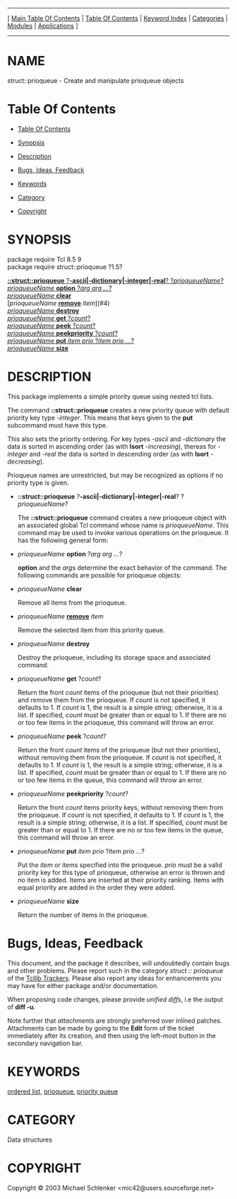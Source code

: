 
[//000000001]: # (struct::prioqueue \- Tcl Data Structures)
[//000000002]: # (Generated from file 'prioqueue\.man' by tcllib/doctools with format 'markdown')
[//000000003]: # (Copyright &copy; 2003 Michael Schlenker <mic42@users\.sourceforge\.net>)
[//000000004]: # (struct::prioqueue\(n\) 1\.5 tcllib "Tcl Data Structures")

<hr> [ <a href="../../../../toc.md">Main Table Of Contents</a> &#124; <a
href="../../../toc.md">Table Of Contents</a> &#124; <a
href="../../../../index.md">Keyword Index</a> &#124; <a
href="../../../../toc0.md">Categories</a> &#124; <a
href="../../../../toc1.md">Modules</a> &#124; <a
href="../../../../toc2.md">Applications</a> ] <hr>

# NAME

struct::prioqueue \- Create and manipulate prioqueue objects

# <a name='toc'></a>Table Of Contents

  - [Table Of Contents](#toc)

  - [Synopsis](#synopsis)

  - [Description](#section1)

  - [Bugs, Ideas, Feedback](#section2)

  - [Keywords](#keywords)

  - [Category](#category)

  - [Copyright](#copyright)

# <a name='synopsis'></a>SYNOPSIS

package require Tcl 8\.5 9  
package require struct::prioqueue ?1\.5?  

[__::struct::prioqueue__ ?__\-ascii&#124;\-dictionary&#124;\-integer&#124;\-real__? ?*prioqueueName*?](#1)  
[*prioqueueName* __option__ ?*arg arg \.\.\.*?](#2)  
[*prioqueueName* __clear__](#3)  
[*prioqueueName* __[remove](\.\./\.\./\.\./\.\./index\.md\#remove)__ *item*](#4)  
[*prioqueueName* __destroy__](#5)  
[*prioqueueName* __get__ ?*count*?](#6)  
[*prioqueueName* __peek__ ?*count*?](#7)  
[*prioqueueName* __peekpriority__ ?*count*?](#8)  
[*prioqueueName* __put__ *item prio* ?*item prio \.\.\.*?](#9)  
[*prioqueueName* __size__](#10)  

# <a name='description'></a>DESCRIPTION

This package implements a simple priority queue using nested tcl lists\.

The command __::struct::prioqueue__ creates a new priority queue with
default priority key type *\-integer*\. This means that keys given to the
__put__ subcommand must have this type\.

This also sets the priority ordering\. For key types *\-ascii* and
*\-dictionary* the data is sorted in ascending order \(as with __lsort__
*\-increasing*\), thereas for *\-integer* and *\-real* the data is sorted in
descending order \(as with __lsort__ *\-decreasing*\)\.

Prioqueue names are unrestricted, but may be recognized as options if no
priority type is given\.

  - <a name='1'></a>__::struct::prioqueue__ ?__\-ascii&#124;\-dictionary&#124;\-integer&#124;\-real__? ?*prioqueueName*?

    The __::struct::prioqueue__ command creates a new prioqueue object with
    an associated global Tcl command whose name is *prioqueueName*\. This
    command may be used to invoke various operations on the prioqueue\. It has
    the following general form:

  - <a name='2'></a>*prioqueueName* __option__ ?*arg arg \.\.\.*?

    __option__ and the *arg*s determine the exact behavior of the command\.
    The following commands are possible for prioqueue objects:

  - <a name='3'></a>*prioqueueName* __clear__

    Remove all items from the prioqueue\.

  - <a name='4'></a>*prioqueueName* __[remove](\.\./\.\./\.\./\.\./index\.md\#remove)__ *item*

    Remove the selected item from this priority queue\.

  - <a name='5'></a>*prioqueueName* __destroy__

    Destroy the prioqueue, including its storage space and associated command\.

  - <a name='6'></a>*prioqueueName* __get__ ?*count*?

    Return the front *count* items of the prioqueue \(but not their priorities\)
    and remove them from the prioqueue\. If *count* is not specified, it
    defaults to 1\. If *count* is 1, the result is a simple string; otherwise,
    it is a list\. If specified, *count* must be greater than or equal to 1\. If
    there are no or too few items in the prioqueue, this command will throw an
    error\.

  - <a name='7'></a>*prioqueueName* __peek__ ?*count*?

    Return the front *count* items of the prioqueue \(but not their
    priorities\), without removing them from the prioqueue\. If *count* is not
    specified, it defaults to 1\. If *count* is 1, the result is a simple
    string; otherwise, it is a list\. If specified, *count* must be greater
    than or equal to 1\. If there are no or too few items in the queue, this
    command will throw an error\.

  - <a name='8'></a>*prioqueueName* __peekpriority__ ?*count*?

    Return the front *count* items priority keys, without removing them from
    the prioqueue\. If *count* is not specified, it defaults to 1\. If *count*
    is 1, the result is a simple string; otherwise, it is a list\. If specified,
    *count* must be greater than or equal to 1\. If there are no or too few
    items in the queue, this command will throw an error\.

  - <a name='9'></a>*prioqueueName* __put__ *item prio* ?*item prio \.\.\.*?

    Put the *item* or items specified into the prioqueue\. *prio* must be a
    valid priority key for this type of prioqueue, otherwise an error is thrown
    and no item is added\. Items are inserted at their priority ranking\. Items
    with equal priority are added in the order they were added\.

  - <a name='10'></a>*prioqueueName* __size__

    Return the number of items in the prioqueue\.

# <a name='section2'></a>Bugs, Ideas, Feedback

This document, and the package it describes, will undoubtedly contain bugs and
other problems\. Please report such in the category *struct :: prioqueue* of
the [Tcllib Trackers](http://core\.tcl\.tk/tcllib/reportlist)\. Please also
report any ideas for enhancements you may have for either package and/or
documentation\.

When proposing code changes, please provide *unified diffs*, i\.e the output of
__diff \-u__\.

Note further that *attachments* are strongly preferred over inlined patches\.
Attachments can be made by going to the __Edit__ form of the ticket
immediately after its creation, and then using the left\-most button in the
secondary navigation bar\.

# <a name='keywords'></a>KEYWORDS

[ordered list](\.\./\.\./\.\./\.\./index\.md\#ordered\_list),
[prioqueue](\.\./\.\./\.\./\.\./index\.md\#prioqueue), [priority
queue](\.\./\.\./\.\./\.\./index\.md\#priority\_queue)

# <a name='category'></a>CATEGORY

Data structures

# <a name='copyright'></a>COPYRIGHT

Copyright &copy; 2003 Michael Schlenker <mic42@users\.sourceforge\.net>
